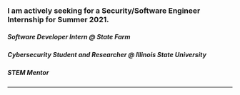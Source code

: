 ### I am actively seeking for a Security/Software Engineer Internship for Summer 2021.

##### Software Developer Intern @ State Farm
##### Cybersecurity Student and Researcher @ Illinois State University
##### STEM Mentor

---


